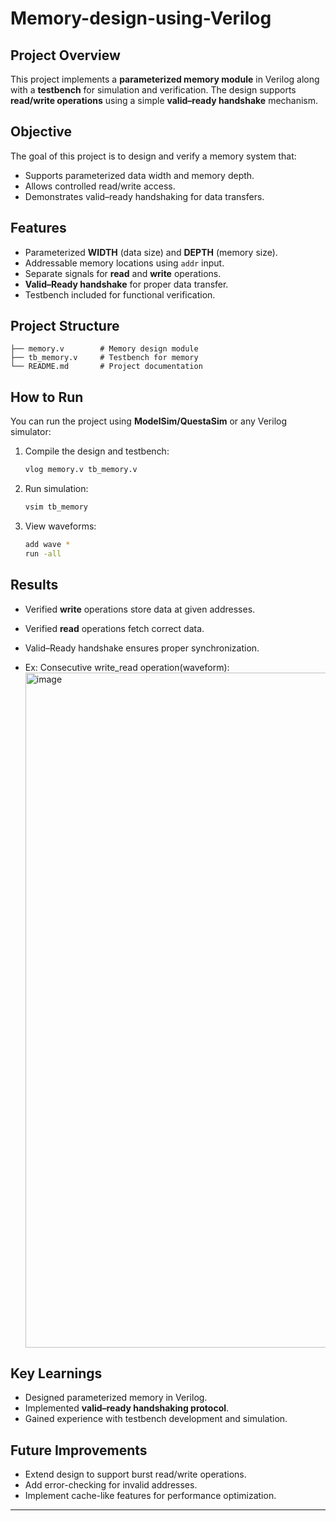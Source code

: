 # Memory-design-using-Verilog

## Project Overview

This project implements a **parameterized memory module** in Verilog along with a **testbench** for simulation and verification. The design supports **read/write operations** using a simple **valid–ready handshake** mechanism.

## Objective

The goal of this project is to design and verify a memory system that:

* Supports parameterized data width and memory depth.
* Allows controlled read/write access.
* Demonstrates valid–ready handshaking for data transfers.

## Features

* Parameterized **WIDTH** (data size) and **DEPTH** (memory size).
* Addressable memory locations using `addr` input.
* Separate signals for **read** and **write** operations.
* **Valid–Ready handshake** for proper data transfer.
* Testbench included for functional verification.

## Project Structure

```
├── memory.v        # Memory design module
├── tb_memory.v     # Testbench for memory
└── README.md       # Project documentation
```

## How to Run

You can run the project using **ModelSim/QuestaSim** or any Verilog simulator:

1. Compile the design and testbench:

   ```bash
   vlog memory.v tb_memory.v
   ```

2. Run simulation:

   ```bash
   vsim tb_memory
   ```

3. View waveforms:

   ```bash
   add wave *
   run -all
   ```

## Results

* Verified **write** operations store data at given addresses.
* Verified **read** operations fetch correct data.
* Valid–Ready handshake ensures proper synchronization.

* Ex: Consecutive write_read operation(waveform):
  <img width="1920" height="1080" alt="image" src="https://github.com/user-attachments/assets/06912c33-a89c-473f-83ed-91219fb5e4b4" />


## Key Learnings

* Designed parameterized memory in Verilog.
* Implemented **valid–ready handshaking protocol**.
* Gained experience with testbench development and simulation.

## Future Improvements

* Extend design to support burst read/write operations.
* Add error-checking for invalid addresses.
* Implement cache-like features for performance optimization.

---

